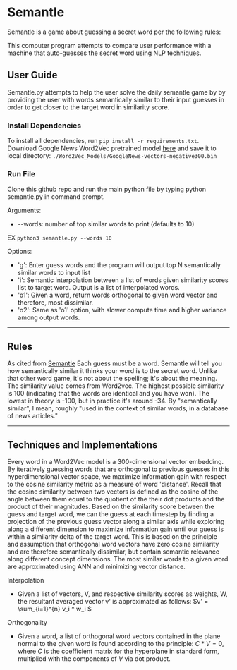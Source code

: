 # Semantle

Semantle is a game about guessing a secret word per the following rules:

This computer program attempts to compare user performance with a machine that auto-guesses the secret word using NLP techniques.

## User Guide

Semantle.py attempts to help the user solve the daily semantle game by by providing the user with words semantically similar to their input guesses in order to get closer to the target word in similarity score.

### Install Dependencies

To install all dependencies, run ```pip install -r requirements.txt```.
Download Google News Word2Vec pretrained model [here](https://www.kaggle.com/datasets/adarshsng/googlenewsvectors) 
and save it to local directory: ```./Word2Vec_Models/GoogleNews-vectors-negative300.bin```

### Run File

Clone this github repo and run the main python file by typing python semantle.py in command prompt. <br>

Arguments: <br>
* --words: number of top similar words to print (defaults to 10)

EX ```python3 semantle.py --words 10```

Options:

* 'g': Enter guess words and the program will output top N semantically similar words to input list
* 'i': Semantic interpolation between a list of words given similarity scores list to target word. Output is a list of interpolated words.
* 'o1': Given a word, return words orthogonal to given word vector and therefore, most dissimilar.
* 'o2': Same as 'o1' option, with slower compute time and higher variance among output words. 

<hr>

## Rules

As cited from [Semantle](https://semantle.com/)
Each guess must be a word. Semantle will tell you how semantically similar it thinks your word is to the secret word. Unlike that other word game, it's not about the spelling; it's about the meaning. The similarity value comes from Word2vec. The highest possible similarity is 100 (indicating that the words are identical and you have won). The lowest in theory is -100, but in practice it's around -34. By "semantically similar", I mean, roughly "used in the context of similar words, in a database of news articles."

<hr>

## Techniques and Implementations

Every word in a Word2Vec model is a 300-dimensional vector embedding. By iteratively guessing words that are orthogonal to previous guesses in this hyperdimensional vector space, we maximize information gain with respect to the cosine similarity metric as a measure of word 'distance'. Recall that the cosine similarity between two vectors is defined as the cosine of the angle between them equal to the quotient of the their dot products and the product of their magnitudes. Based on the similarity score between the guess and target word, we can the guess at each timestep by finding a projection of the previous guess vector along a similar axis while exploring along a different dimension to maximize information gain until our guess is within a similarity delta of the target word. This is based on the principle and assumption that orthogonal word vectors have zero cosine similarity and are therefore semantically dissimilar, but contain semantic relevance along different concept dimensions. The most similar words to a given word are approximated using ANN and minimizing vector distance.

Interpolation <br>

* Given a list of vectors, V, and respective similarity scores as weights, W, the resultant averaged vector v' is approximated as follows:
$v' = \sum_{i=1}^{n} v_i * w_i $

Orthogonality <br>

* Given a word, a list of orthogonal word vectors contained in the plane normal to the given word is found according to the principle: $C * V = 0$, where $C$ is the coefficient matrix for the hyperplane in standard form, multiplied with the components of $V$ via dot product.
